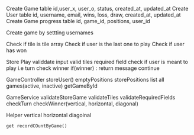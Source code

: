 Create Game table
    id,user_x, user_o, status, created_at, updated_at
Create User table
    id, username, email, wins, loss, draw, created_at, updated_at
Create Game progress table
    id, game_id, positions, user_id


Create game by settting usernames

Check if tile is tile array
Check if user is the last one to play
Check if user has won


Store Play
    validdate input
    valid tiles
    required field
    check if user is meant to play i.e turn
    check winner
    if(winner) : return message
    continue

GameController
    storeUser()
    emptyPositions
    storePositions
    list all games(active, inactive)
    getGameById

GameService
    validateStoreGame
    validateTiles
    validateRequiredFields
    checkTurn
    checkWinner(vertical, horizontal, diagonal)

Helper
    vertical
    horizontal
    diagoinal
    
    get recordCOuntByGame()